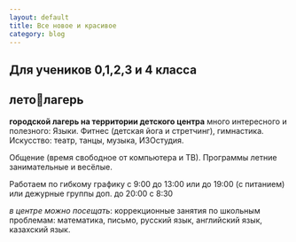 ```yaml
---
layout: default
title: Все новое и красивое
category: blog
---
```

<article>
<h2>Для учеников  0,1,2,3 и 4 класса</h2>
<h1>летолагерь</h1>
<p><strong>городской лагерь на территории детского центра</strong>
много интересного и полезного:
Языки. Фитнес (детская йога и стретчинг), гимнастика. Искусство: театр, танцы, музыка, ИЗОстудия.
</p>
<p>Общение (время свободное от компьютера и ТВ).  
Программы летние занимательные и весёлые. 
</p>
<p>Работаем по гибкому графику с 9:00  до 13:00 или до 19:00 
(с питанием) или дежурные группы доп. до 20:00 с 8:30
</p>
<p><i>в центре можно посещать</i>: коррекционные занятия по школьным проблемам: математика, письмо, русский язык, английский язык, казахский язык.</p>
</article>